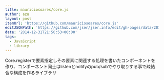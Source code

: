 ```yaml
---
title: mauriciosoares/core.js
author: azu
layout: post
itemUrl: 'https://github.com/mauriciosoares/core.js'
editJSONPath: 'https://github.com/jser/jser.info/edit/gh-pages/data/2014/12/index.json'
date: '2014-12-31T21:50:53+00:00'
tags:
  - JavaScript
  - library
---
```

Core.registerで要素指定しその要素に関連する処理を書いたコンポーネントを作り、コンポーネント同士はlistenとnotifyのpub/subでやり取りする事で疎結合な構成を作るライブラリ
